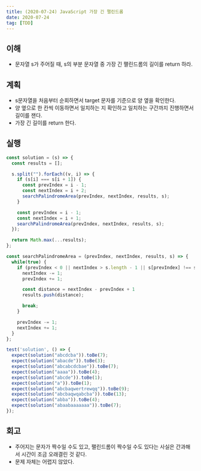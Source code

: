 ```yaml
---
title: (2020-07-24) JavaScript 가장 긴 팰린드롬
date: 2020-07-24
tag: [TDD]
---
```


## 이해

- 문자열 s가 주어질 때, s의 부분 문자열 중 가장 긴 팰린드롬의 길이를 return 하라.

## 계획

- s문자열을 처음부터 순회하면서 target 문자를 기준으로 양 옆을 확인한다.
- 양 옆으로 한 칸씩 이동하면서 일치하는 지 확인하고 일치하는 구간까지 진행하면서 길이를 잰다.
- 가장 긴 길이를 return 한다.

## 실행

```javascript
const solution = (s) => {
  const results = [];

  s.split("").forEach((v, i) => {
    if (s[i] === s[i + 1]) {
      const prevIndex = i - 1;
      const nextIndex = i + 2;
      searchPalindromeArea(prevIndex, nextIndex, results, s);
    }

    const prevIndex = i - 1;
    const nextIndex = i + 1;
    searchPalindromeArea(prevIndex, nextIndex, results, s);
  });

  return Math.max(...results);
};

const searchPalindromeArea = (prevIndex, nextIndex, results, s) => {
  while(true) {
    if (prevIndex < 0 || nextIndex > s.length - 1 || s[prevIndex] !== s[nextIndex]) {
      nextIndex -= 1;
      prevIndex += 1;

      const distance = nextIndex - prevIndex + 1
      results.push(distance);

      break;
    }

    prevIndex -= 1;
    nextIndex += 1;
  }
};

test('solution', () => {
  expect(solution("abcdcba")).toBe(7);
  expect(solution("abacde")).toBe(3);
  expect(solution("abcabcdcbae")).toBe(7);
  expect(solution("aaaa")).toBe(4);
  expect(solution("abcde")).toBe(1);
  expect(solution("a")).toBe(1);
  expect(solution("abcbaqwertrewqq")).toBe(9);
  expect(solution("abcbaqwqabcba")).toBe(13);
  expect(solution("abba")).toBe(4);
  expect(solution("abaabaaaaaaa")).toBe(7);
});
```

## 회고

- 주어지는 문자가 짝수일 수도 있고, 팰린드롬이 짝수일 수도 있다는 사실은 간과해서 시간이 조금 오래결린 것 같다.
- 문제 자체는 어렵지 않았다.
